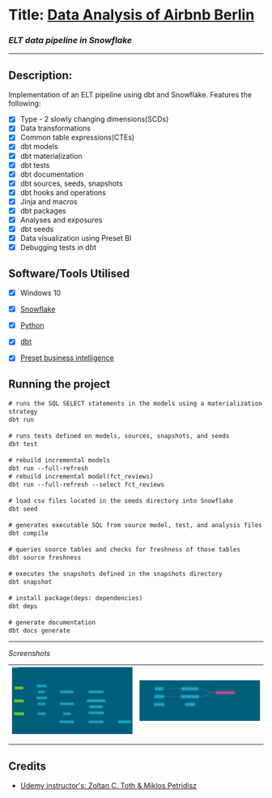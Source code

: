 # Title: [Data Analysis of Airbnb Berlin](http://insideairbnb.com/berlin/)
### _ELT data pipeline in Snowflake_


---
## Description: 
Implementation of an ELT pipeline using dbt and Snowflake. Features the following:
- [x] Type - 2 slowly changing dimensions(SCDs)
- [x] Data transformations
- [x] Common table expressions(CTEs)
- [x] dbt models
- [x] dbt materialization
- [x] dbt tests
- [x] dbt documentation
- [x] dbt sources, seeds, snapshots
- [x] dbt hooks and operations
- [x] Jinja and macros
- [x] dbt packages
- [x] Analyses and exposures
- [x] dbt seeds
- [x] Data visualization using Preset BI
- [x] Debugging tests in dbt

## Software/Tools Utilised
- [x] Windows 10
- [x] [Snowflake](https://www.snowflake.com/login/)
- [x] [Python](https://www.python.org/downloads/release/python-3913/)
- [x] [dbt](https://docs.getdbt.com/)
- [x] [Preset business intelligence](https://preset.io/use-cases/internal-bi/)


## Running the project
```
# runs the SQL SELECT statements in the models using a materialization strategy
dbt run

# runs tests defined on models, sources, snapshots, and seeds
dbt test

# rebuild incremental models
dbt run --full-refresh
# rebuild incremental model(fct_reviews)
dbt run --full-refresh --select fct_reviews

# load csv files located in the seeds directory into Snowflake
dbt seed

# generates executable SQL from source model, test, and analysis files
dbt compile

# queries source tables and checks for freshness of those tables
dbt source freshness

# executes the snapshots defined in the snapshots directory
dbt snapshot

# install package(deps: dependencies)
dbt deps

# generate documentation
dbt docs generate
```

---

*Screenshots* 

![Screenshots](img/graph1.png) | ![Screenshots](img/lineage-graph.png) 
-------------------------- | --------------------------

---
## Credits 
* [Udemy instructor's: Zoltan C. Toth & Miklos Petridisz](https://www.udemy.com/course/complete-dbt-data-build-tool-bootcamp-zero-to-hero-learn-dbt/?referralCode=659B6722C93EF4096D11)
